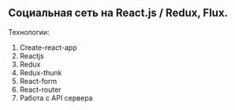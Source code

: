 ## Социальная сеть на React.js / Redux, Flux.

Технологии:

1. Create-react-app
2. Reactjs
3. Redux
4. Redux-thunk
5. React-form
6. React-router
7. Работа с API сервера


